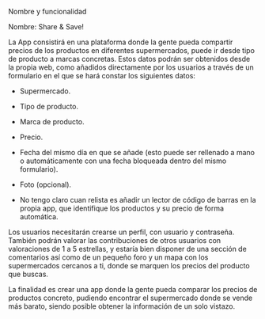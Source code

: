 Nombre y funcionalidad

Nombre: Share & Save!

La App consistirá en una plataforma donde la gente pueda compartir precios de los productos en diferentes supermercados, puede ir desde tipo de producto a marcas concretas. Estos datos podrán ser obtenidos desde la propia web, como añadidos directamente por los usuarios a través de un formulario en el que se hará constar los siguientes datos:

-  Supermercado.
  
-  Tipo de producto.
  
-  Marca de producto.
  
-  Precio.
  
-  Fecha del mismo día en que se añade (esto puede ser rellenado a mano o automáticamente con una fecha bloqueada dentro del mismo formulario).
  
-  Foto (opcional).
  
-  No tengo claro cuan relista es añadir un lector de código de barras en la propia app, que identifique los productos y su precio de forma automática.
  
Los usuarios necesitarán crearse un perfil, con usuario y contraseña. También podrán valorar las contribuciones de otros usuarios con valoraciones de 1 a 5 estrellas, y estaría bien disponer de una sección de comentarios así como de un pequeño foro y un mapa con los supermercados cercanos a ti, donde se marquen los precios del producto que buscas.

La finalidad es crear una app donde la gente pueda comparar los precios de productos concreto, pudiendo encontrar el supermercado donde se vende más barato, siendo posible obtener la información de un solo vistazo.
